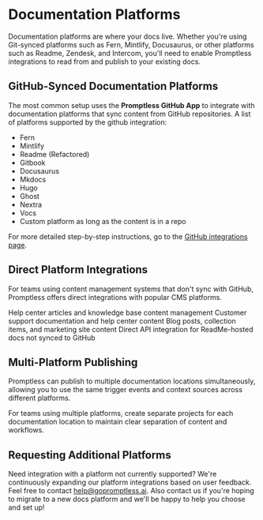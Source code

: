 # Documentation Platforms

Documentation platforms are where your docs live. Whether you're using Git-synced platforms such as Fern, Mintlify, Docusaurus, or other platforms such as Readme, Zendesk, and Intercom, you'll need to enable Promptless integrations to read from and publish to your existing docs.

## GitHub-Synced Documentation Platforms

The most common setup uses the **Promptless GitHub App** to integrate with documentation platforms that sync content from GitHub repositories. A list of platforms supported by the github integration:
- Fern
- Mintlify
- Readme (Refactored)
- Gitbook
- Docusaurus
- Mkdocs
- Hugo
- Ghost
- Nextra
- Vocs
- Custom platform as long as the content is in a repo

For more detailed step-by-step instructions, go to the [GitHub integrations page](/docs/integrations/github-integration).

## Direct Platform Integrations

For teams using content management systems that don't sync with GitHub, Promptless offers direct integrations with popular CMS platforms.

<CardGroup cols={2}>
  <Card title="Zendesk" href="/docs/integrations/zendesk-integration">
    Help center articles and knowledge base content management
  </Card>
  
  <Card title="Intercom" href="/integrations/intercom">
    Customer support documentation and help center content
  </Card>
  
  <Card title="Webflow" href="/integrations/webflow">
    Blog posts, collection items, and marketing site content
  </Card>
  
  <Card title="ReadMe API">
    Direct API integration for ReadMe-hosted docs not synced to GitHub
  </Card>
</CardGroup>

## Multi-Platform Publishing

Promptless can publish to multiple documentation locations simultaneously, allowing you to use the same trigger events and context sources across different platforms.

<Tip title="Best Practice">
For teams using multiple platforms, create separate projects for each documentation location to maintain clear separation of content and workflows.
</Tip>

## Requesting Additional Platforms

Need integration with a platform not currently supported? We're continuously expanding our platform integrations based on user feedback. Feel free to contact [help@gopromptless.ai](mailto:help@gopromptless.ai). Also contact us if you're hoping to migrate to a new docs platform and we'll be happy to help you choose and set up!